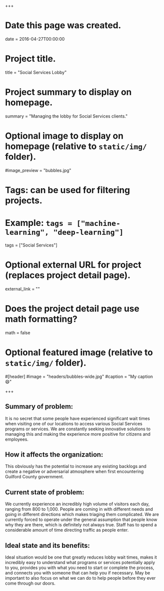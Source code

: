 +++
# Date this page was created.
date = 2016-04-27T00:00:00

# Project title.
title = "Social Services Lobby"

# Project summary to display on homepage.
summary = "Managing the lobby for Social Services clients."

# Optional image to display on homepage (relative to `static/img/` folder).
#image_preview = "bubbles.jpg"

# Tags: can be used for filtering projects.
# Example: `tags = ["machine-learning", "deep-learning"]`
tags = ["Social Services"]

# Optional external URL for project (replaces project detail page).
external_link = ""

# Does the project detail page use math formatting?
math = false

# Optional featured image (relative to `static/img/` folder).
#[header]
#image = "headers/bubbles-wide.jpg"
#caption = "My caption :smile:"

+++

## Summary of problem:

It is no secret that some people have experienced significant wait times when visiting one of our locations to access various Social Services programs or services. We are constantly seeking innovative solutions to managing this and making the experience more positive for citizens and employees.

## How it affects the organization:

This obviously has the potential to increase any existing backlogs and create a negative or adversarial atmosphere when first encountering Guilford County government. 

## Current state of problem:

We currently experience an incredibly high volume of visitors each day, ranging from 800 to 1,000. People are coming in with different needs and going in different directions which makes triaging them complicated. We are currently forced to operate under the general assumption that people know why they are there, which is definitely not always true. Staff has to spend a considerable amount of time directing traffic as people enter.

## Ideal state and its benefits:

Ideal situation would be one that greatly reduces lobby wait times, makes it incredibly easy to understand what programs or services potentially apply to you, provides you with what you need to start or complete the process, and connects you with someone that can help you if necessary. May be important to also focus on what we can do to help people before they ever come through our doors.

 


